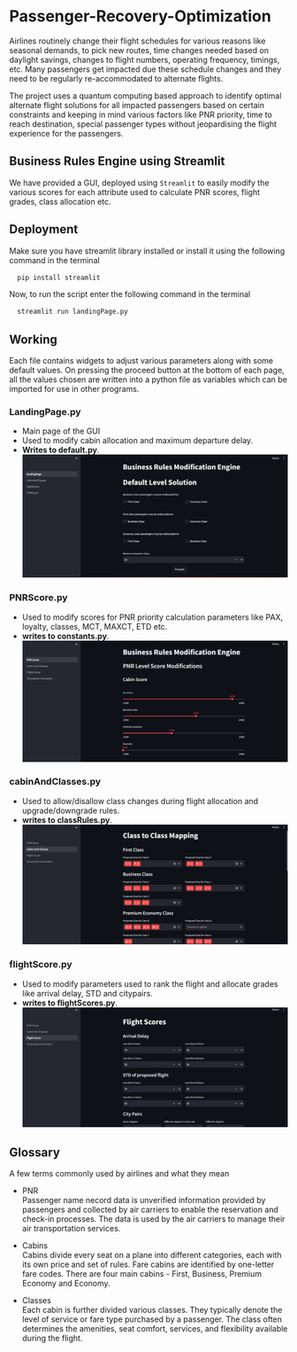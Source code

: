# Passenger-Recovery-Optimization

Airlines routinely change their flight schedules for various reasons like seasonal demands, to
pick new routes, time changes needed based on daylight savings, changes to flight numbers,
operating frequency, timings, etc. Many passengers get impacted due these schedule
changes and they need to be regularly re-accommodated to alternate flights. 

The project uses a quantum computing based approach to identify optimal alternate flight solutions for all impacted passengers based on certain constraints and keeping in mind various factors like PNR priority, time to reach destination, special passenger types without jeopardising the flight experience for the passengers.


## Business Rules Engine using Streamlit

We have provided a GUI, deployed using `Streamlit` to easily modify the various scores for each attribute used to calculate PNR scores, flight grades, class allocation etc.


## Deployment

Make sure you have streamlit library installed or install it using the following command in the terminal
```bash
  pip install streamlit
```
Now, to run the script enter the following command in the terminal
```bash
  streamlit run landingPage.py
```


## Working

Each file contains widgets to adjust various parameters along with some default values. On pressing the proceed button at the bottom of each page, all the values chosen are written into a python file as variables which can be imported for use in other programs.
 ### LandingPage.py
 - Main page of the GUI
 - Used to modify cabin allocation and maximum departure delay.
 - **Writes to default.py**.
![Landing Page](/assets/Landing_Page_SS.png)
 ### PNRScore.py
- Used to modify scores for PNR priority calculation parameters like PAX, loyalty, classes, MCT, MAXCT, ETD etc.
- **writes to constants.py**.
![PNR Scores](/assets/PNRScore_SS.png)
### cabinAndClasses.py
- Used to allow/disallow class changes during flight allocation and upgrade/downgrade rules.
- **writes to classRules.py**.
![Cabins and Classes](/assets/CabinClasses_SS.png)
### flightScore.py
- Used to modify parameters used to rank the flight and allocate grades like arrival delay, STD and citypairs.
- **writes to flightScores.py**.
![Flight Scores](/assets/FlightScores_SS.png)


## Glossary

A few terms commonly used by airlines and what they mean

- PNR\
Passenger name necord data is unverified information provided by passengers and collected by air carriers to enable the reservation and check-in processes. The data is used by the air carriers to manage their air transportation services.

- Cabins\
Cabins divide every seat on a plane into different categories, each with its own price and set of rules. Fare cabins are identified by one-letter fare codes. There are four main cabins - First, Business, Premium Economy and Economy.

- Classes\
Each cabin is further divided various classes. They typically denote the level of service or fare type purchased by a passenger. The class often determines the amenities, seat comfort, services, and flexibility available during the flight.  








